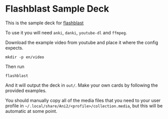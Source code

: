# Flashblast Sample Deck

This is the sample deck for [flashblast](https://gitlab.com/homotopic-tech/flashblast)

To use it you will need `anki`, `danki`, `youtube-dl` and `ffmpeg`.

Download the example video from youtube and place it where the config expects.

```
mkdir -p en/video
```

Then run
```
flashblast
```

And it will output the deck in `out/`. Make your own cards by following the provided examples.

You should manually copy all of the media files that you need to your user profile in `~/.local/share/Ani2/<profile>/collection.media`, but this will be automatic at some point.
